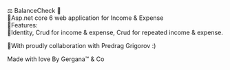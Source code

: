 ⚖️ BalanceCheck 💸 <br>
📌Asp.net core 6 web application for Income & Expense <br>
📌Features:<br>
📌Identity, Crud for income & expense, Crud for repeated income & expense.


📍With proudly collaboration with Predrag Grigorov :)

Made with love By Gergana™ & Co
